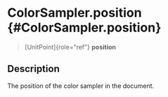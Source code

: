 ColorSampler.position {#ColorSampler.position}
=====================

> [UnitPoint]{role="ref"} **position**

Description
-----------

The position of the color sampler in the document.
